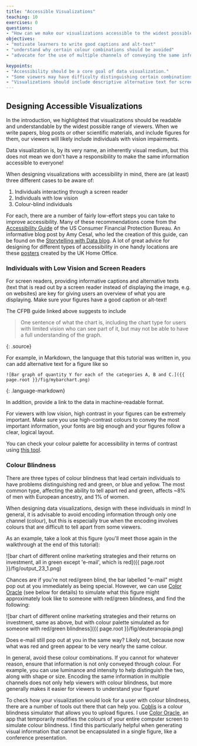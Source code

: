 ```yaml
---
title: "Accessible Visualizations"
teaching: 10
exercises: 0
questions:
- "How can we make our visualizations accessible to the widest possible range of viewers?"
objectives:
- "motivate learners to write good captions and alt-text"
- "understand why certain colour combinations should be avoided"
- "advocate for the use of multiple channels of conveying the same information."

keypoints:
- "Accessibility should be a core goal of data visualization."
- "Some viewers may have difficulty distinguishing certain combinations of colours. These colour combinations should be avoided or supplemented by an additional channel of visualization (e.g. shape) to support understanding."
- "Visualizations should include descriptive alternative text for screen readers and link to a machine-readable table for the underlying data."
---
```


## Designing Accessible Visualizations

In the introduction, we highlighted that visualizations should be readable and understandable by 
the widest possible range of viewers. When we write papers, blog posts or other scientific materials, 
and include figures for them, our viewers will likely include individuals with vision impairments. 

Data visualization is, by its very name, an inherently visual medium, but this does not mean we don't 
have a responsibility to make the same information accessible to everyone!

When designing visualizations with accessibility in mind, there are (at least) three different 
cases to be aware of:

1. Individuals interacting through a screen reader
2. Individuals with low vision
3. Colour-blind individuals

For each, there are a number of fairly low-effort steps you can take to improve accessibility.
Many of these recommendations come from the [Accessibility Guide][accesscfpb] of the US 
Consumer Financial Protection Bureau. An informative blog post by Amy Cesal, who led the creation 
of this guide, can be found on the [Storytelling with Data blog][accessblog].
A lot of great advice for designing for different types of accessibility in one handy locations are 
these [posters][ukhoposters] created by the UK Home Office.


### Individuals with Low Vision and Screen Readers

For screen readers, providing informative captions and alternative texts (text that is read out by 
a screen reader instead of displaying the image, e.g. on websites) are key for giving users an 
overview of what you are displaying. Make sure your figures have a good caption or alt-text!

The CFPB guide linked above suggests to include 

> 
> One sentence of what the chart is, including the chart type for users with 
> limited vision who can see part of it, but may not be able to have a full 
> understanding of the graph.
>
{: .source}

For example, in Markdown, the language that this tutorial was written in, you can add alternative 
text for a figure like so

~~~
![Bar graph of quantity Y for each of the categories A, B and C.]({{ page.root }}/fig/mybarchart.png)
~~~
{: .language-markdown}

In addition, provide a link to the data in machine-readable format. 

For viewers with low vision, high contrast in your figures can be extremely important. Make 
sure you use high-contrast colours to convey the most important information, your fonts are 
big enough and your figures follow a clear, logical layout.  

You can check your colour palette for accessibility in terms of contrast using [this tool][colourchecker].

### Colour Blindness

There are three types of colour blindness that lead certain individuals to have problems 
distinguishing red and green, or blue and yellow. The most common type, affecting the ability 
to tell apart red and green, affects ~8% of men with European ancestry, and 1% of women. 

When designing data visualizations, design with these individuals in mind! In general, it is 
advisable to avoid encoding information through only one channel (colour), but this is especially 
true when the encoding involves colours that are difficult to tell apart from some viewers.

As an example, take a look at this figure (you'll meet those again in the walkthrough at the 
end of this tutorial):

![bar chart of different online marketing strategies and their returns on investment, all in green except 'e-mail', which is red]({{ page.root }}/fig/output_23_1.png)

Chances are if you're not red/green blind, the bar labelled "e-mail" might pop out at you immediately 
as being special. However, we can use [Color Oracle][colororacle] (see below for details) to simulate 
what this figure might approximately look like to someone with red/green blindness, and find the following:

![bar chart of different online marketing strategies and their returns on investment, same as above, but with colour palette simulated as for someone with red/green blindness]({{ page.root }}/fig/deuteranopia.png) 

Does e-mail still pop out at you in the same way? Likely not, because now what was red and green appear 
to be very nearly the same colour.

In general, avoid these colour combinations. If you cannot for whatever reason, ensure that 
information is not only conveyed through colour. For example, you can use luminance and intensity 
to help distinguish the two, along with shape or size. Encoding the same information in multiple 
channels does not only help viewers with colour blindness, but more generally makes it easier 
for viewers to understand your figure!

To check how your visualization would look for a user with colour blindness, there are a number 
of tools out there that can help you. [Coblis][coblis] is a colour blindness simulator that allows 
you to upload figures. I use [Color Oracle][colororacle], an app that temporarily modifies the colours 
of your entire computer screen to simulate colour blindness. I find this particularly helpful when 
generating visual information that cannot be encapsulated in a single figure, like a conference 
presentation. 

[accesscfpb]: https://cfpb.github.io/design-manual/data-visualization/accessibility.html#alt-tags
[accessblog]: http://www.storytellingwithdata.com/blog/2018/6/26/accessible-data-viz-is-better-data-viz
[ukhoposters]: https://github.com/UKHomeOffice/posters/blob/master/accessibility/dos-donts/posters_en-UK/accessibility-posters-set.pdf
[colourchecker]: https://accessibility.oit.ncsu.edu/tools/color-contrast/help.php
[coblis]: https://www.color-blindness.com/coblis-color-blindness-simulator/
[colororacle]: https://colororacle.org

